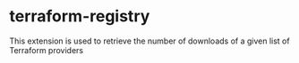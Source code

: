 # terraform-registry

This extension is used to retrieve the number of downloads of a given list of Terraform providers
